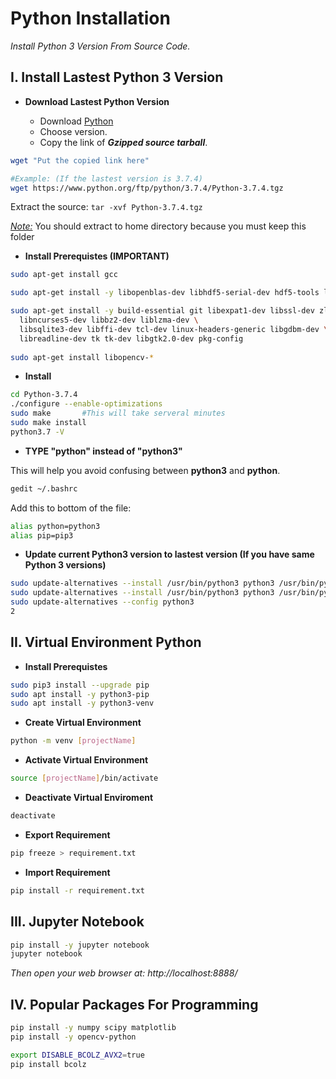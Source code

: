 # Python Installation

*Install Python 3 Version From Source Code.*

## I. Install Lastest Python 3 Version

- **Download Lastest Python Version**

	- Download [Python](https://www.python.org/downloads/source/)
	- Choose version.  
	- Copy the link of ***Gzipped source tarball***.  

```sh
wget "Put the copied link here"

#Example: (If the lastest version is 3.7.4)
wget https://www.python.org/ftp/python/3.7.4/Python-3.7.4.tgz
```
Extract the source: `tar -xvf Python-3.7.4.tgz`

<u><i>Note:</i></u> You should extract to home directory because you must keep this folder

- **Install Prerequistes (IMPORTANT)**

```sh
sudo apt-get install gcc

sudo apt-get install -y libopenblas-dev libhdf5-serial-dev hdf5-tools libhdf5-dev zlib1g-dev zip libjpeg8-dev liblapack-dev libblas-dev gfortran

sudo apt-get install -y build-essential git libexpat1-dev libssl-dev zlib1g-dev \
  libncurses5-dev libbz2-dev liblzma-dev \
  libsqlite3-dev libffi-dev tcl-dev linux-headers-generic libgdbm-dev \
  libreadline-dev tk tk-dev libgtk2.0-dev pkg-config
  
sudo apt-get install libopencv-*

```

- **Install**
  
```sh
cd Python-3.7.4
./configure --enable-optimizations
sudo make 		#This will take serveral minutes
sudo make install
python3.7 -V
```

- **TYPE "python" instead of "python3"**

This will help you avoid confusing between **python3** and **python**.

```sh
gedit ~/.bashrc
```
Add this to bottom of the file:
```sh
alias python=python3
alias pip=pip3
```
- **Update current Python3 version to lastest version (If you have same Python 3 versions)**

```sh
sudo update-alternatives --install /usr/bin/python3 python3 /usr/bin/python3.6 1
sudo update-alternatives --install /usr/bin/python3 python3 /usr/bin/python3.7 2
sudo update-alternatives --config python3
2
```

## II. Virtual Environment Python


- **Install Prerequistes**
	
```sh
sudo pip3 install --upgrade pip 
sudo apt install -y python3-pip
sudo apt install -y python3-venv
```

- **Create Virtual Environment**

```sh
python -m venv [projectName]
```

- **Activate Virtual Environment**

```sh
source [projectName]/bin/activate
```

- **Deactivate Virtual Enviroment**

```sh
deactivate
```

- **Export Requirement**

```sh
pip freeze > requirement.txt
```

- **Import Requirement**

```sh
pip install -r requirement.txt
```


## III. Jupyter Notebook

```sh
pip install -y jupyter notebook
jupyter notebook
```
*Then open your web browser at: http://localhost:8888/*

## IV. Popular Packages For Programming

```sh 
pip install -y numpy scipy matplotlib
pip install -y opencv-python

export DISABLE_BCOLZ_AVX2=true
pip install bcolz
```
